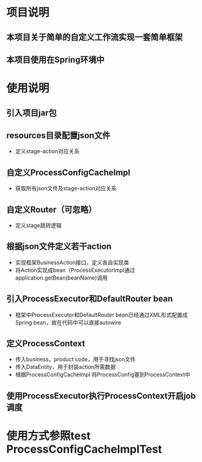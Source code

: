 # 项目说明
## 本项目关于简单的自定义工作流实现一套简单框架
## 本项目使用在Spring环境中

# 使用说明
## 引入项目jar包

## resources目录配置json文件
- 定义stage-action对应关系

## 自定义ProcessConfigCacheImpl
- 获取所有json文件及stage-action对应关系

## 自定义Router（可忽略）
- 定义stage跳转逻辑

## 根据json文件定义若干action
- 实现框架BusinessAction接口，定义各自实现类
- 将Action实现成bean（ProcessExecutorImpl通过application.getBean(beanName)调用

## 引入ProcessExecutor和DefaultRouter bean
- 框架中ProcessExecutor和DefaultRouter bean已经通过XML形式配置成Spring bean，故在代码中可以直接autowire

## 定义ProcessContext
- 传入business，product code，用于寻找json文件
- 传入DataEntity，用于封装action所需数据
- 根据ProcessConfigCacheImpl 将ProcessConfig塞到ProcessContext中

## 使用ProcessExecutor执行ProcessContext开启job调度

# 使用方式参照test ProcessConfigCacheImplTest